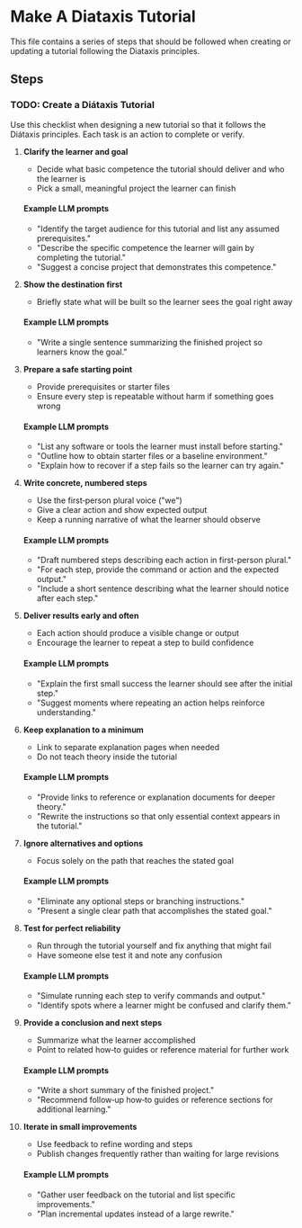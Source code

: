 # Make A Diataxis Tutorial

This file contains a series of steps that should be followed when creating or updating a tutorial following the Diataxis principles.

## Steps

### TODO: Create a Diátaxis Tutorial

Use this checklist when designing a new tutorial so that it follows the Diátaxis principles. Each task is an action to complete or verify.

1. **Clarify the learner and goal**
    - Decide what basic competence the tutorial should deliver and who the learner is
    - Pick a small, meaningful project the learner can finish

    #### Example LLM prompts

    - "Identify the target audience for this tutorial and list any assumed prerequisites."
    - "Describe the specific competence the learner will gain by completing the tutorial."
    - "Suggest a concise project that demonstrates this competence."
2. **Show the destination first**
    - Briefly state what will be built so the learner sees the goal right away

    #### Example LLM prompts

    - "Write a single sentence summarizing the finished project so learners know the goal."

3. **Prepare a safe starting point**
    - Provide prerequisites or starter files
    - Ensure every step is repeatable without harm if something goes wrong

    #### Example LLM prompts

    - "List any software or tools the learner must install before starting."
    - "Outline how to obtain starter files or a baseline environment."
    - "Explain how to recover if a step fails so the learner can try again."
4. **Write concrete, numbered steps**
    - Use the first‑person plural voice ("we")
    - Give a clear action and show expected output
    - Keep a running narrative of what the learner should observe

    #### Example LLM prompts

    - "Draft numbered steps describing each action in first-person plural."
    - "For each step, provide the command or action and the expected output." 
    - "Include a short sentence describing what the learner should notice after each step." 
5. **Deliver results early and often**
    - Each action should produce a visible change or output
    - Encourage the learner to repeat a step to build confidence

    #### Example LLM prompts

    - "Explain the first small success the learner should see after the initial step." 
    - "Suggest moments where repeating an action helps reinforce understanding." 
6. **Keep explanation to a minimum**
    - Link to separate explanation pages when needed
    - Do not teach theory inside the tutorial

    #### Example LLM prompts

    - "Provide links to reference or explanation documents for deeper theory." 
    - "Rewrite the instructions so that only essential context appears in the tutorial." 
7. **Ignore alternatives and options**
    - Focus solely on the path that reaches the stated goal

    #### Example LLM prompts

    - "Eliminate any optional steps or branching instructions." 
    - "Present a single clear path that accomplishes the stated goal." 
8. **Test for perfect reliability**
    - Run through the tutorial yourself and fix anything that might fail
    - Have someone else test it and note any confusion

    #### Example LLM prompts

    - "Simulate running each step to verify commands and output." 
    - "Identify spots where a learner might be confused and clarify them." 
9. **Provide a conclusion and next steps**
    - Summarize what the learner accomplished
    - Point to related how‑to guides or reference material for further work

    #### Example LLM prompts

    - "Write a short summary of the finished project." 
    - "Recommend follow‑up how‑to guides or reference sections for additional learning." 
10. **Iterate in small improvements**
    - Use feedback to refine wording and steps
    - Publish changes frequently rather than waiting for large revisions

    #### Example LLM prompts

    - "Gather user feedback on the tutorial and list specific improvements." 
    - "Plan incremental updates instead of a large rewrite." 
